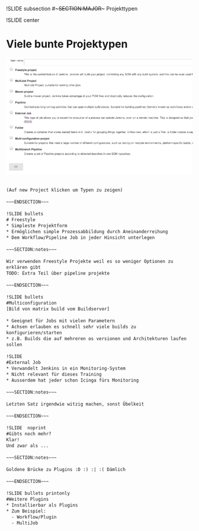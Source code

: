 !SLIDE subsection
#~~~SECTION:MAJOR~~~ Projekttypen

!SLIDE center
# Viele bunte Projektypen

<img src="./_img/project_types_many.png" alt="Default Projekte + einige Plugins" />

~~~SECTION:notes~~~

(Auf new Project klicken um Typen zu zeigen)

~~~ENDSECTION~~~

!SLIDE bullets 
# Freestyle
* Simpleste Projektform
* Ermöglichen simple Prozessabbildung durch Aneinanderreihung
* Dem Workflow/Pipeline Job in jeder Hinsicht unterlegen

~~~SECTION:notes~~~

Wir verwenden Freestyle Projekte weil es so weniger Optionen zu erklären gibt
TODO: Extra Teil über pipeline projekte

~~~ENDSECTION~~~

!SLIDE bullets 
#Multiconfiguration
[Bild von matrix build vom Buildserver]

* Geeignet für Jobs mit vielen Parametern
* Achsen erlauben es schnell sehr viele builds zu konfigurieren/starten
* z.B. Builds die auf mehreren os versionen und Architekturen laufen sollen

!SLIDE 
#External Job
* Verwandelt Jenkins in ein Monitoring-System
* Nicht relevant für dieses Training
* Ausserdem hat jeder schon Icinga fürs Monitoring

~~~SECTION:notes~~~

Letzten Satz irgendwie witzig machen, sonst Übelkeit

~~~ENDSECTION~~~

!SLIDE  noprint
#Gibts noch mehr?
Klar!
Und zwar als ...

~~~SECTION:notes~~~

Goldene Brücke zu Plugins :D :) :| :( Dämlich

~~~ENDSECTION~~~

!SLIDE bullets printonly
#Weitere Plugins
* Installierbar als Plugins
* Zum Beispiel:
  - Workflow/Plugin
  - MultiJob
